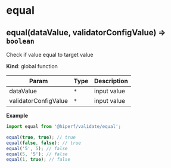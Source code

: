 # equal
<a name="equal"></a>

## equal(dataValue, validatorConfigValue) ⇒ <code>boolean</code>
Check if value equal to target value

**Kind**: global function  

| Param | Type | Description |
| --- | --- | --- |
| dataValue | <code>\*</code> | input value |
| validatorConfigValue | <code>\*</code> | input value |

**Example**  
```js
import equal from '@hiperf/validate/equal';

equal(true, true); // true
equal(false, false); // true
equal('5', 5); // false
equal(5, '5'); // false
equal(1, true); // false
```
